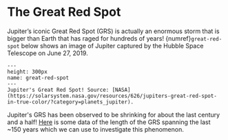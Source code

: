 
# The Great Red Spot

Jupiter’s iconic Great Red Spot (GRS) is actually an enormous storm that is bigger than Earth that has raged for hundreds of years! {numref}`great-red-spot` below shows an image of Jupiter captured by the Hubble Space Telescope on June 27, 2019.

```{figure} https://solarsystem.nasa.gov/system/resources/detail_files/626_PIA21775.jpg
---
height: 300px
name: great-red-spot
---
Jupiter's Great Red Spot! Source: [NASA](https://solarsystem.nasa.gov/resources/626/jupiters-great-red-spot-in-true-color/?category=planets_jupiter).
```

Jupiter's GRS has been observed to be shrinking for about the last century and a half! [Here](https://github.com/UBC-DSCI/jupyterdays/tree/master/jupyterdays/sessions/beuzen/data) is some data of the length of the GRS spanning the last ~150 years which we can use to investigate this phenomenon.
